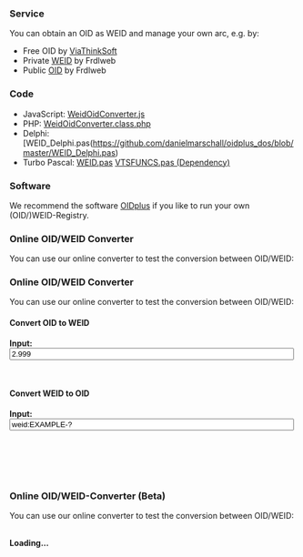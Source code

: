 <a name="service"></a>

### Service
You can obtain an OID as WEID and manage your own arc, e.g. by:
* Free OID by [ViaThinkSoft](https://oidplus.viathinksoft.com/oidplus/?goto=oidplus%3Acom.viathinksoft.freeoid)
* Private [WEID](https://registry.frdl.de/?goto=com.frdlweb.freeweid) by Frdlweb
* Public [OID](https://registry.frdl.de/?goto=oidplus%3Acom.viathinksoft.freeoid) by Frdlweb


<a name="code"></a>

### Code
* JavaScript: [WeidOidConverter.js](https://github.com/danielmarschall/oidplus/blob/master/plugins/viathinksoft/objectTypes/oid/WeidOidConverter.js)
* PHP: [WeidOidConverter.class.php](https://github.com/danielmarschall/oidplus/blob/master/plugins/viathinksoft/objectTypes/oid/WeidOidConverter.class.php)
* Delphi: [WEID_Delphi.pas(https://github.com/danielmarschall/oidplus_dos/blob/master/WEID_Delphi.pas)
* Turbo Pascal: [WEID.pas](https://github.com/danielmarschall/oidplus_dos/blob/master/WEID.PAS) [VTSFUNCS.pas (Dependency)](https://github.com/danielmarschall/oidplus_dos/blob/master/VTSFUNCS.PAS)


<a name="software"></a>

### Software
We recommend the software [OIDplus](https://oidplus.com/) if you like to run your own (OID/)WEID-Registry.

<a name="convert"></a>

 ### Online OID/WEID Converter
You can use our online converter to test the conversion between OID/WEID:



<h3>Online OID/WEID Converter</h3>	
	<p>You can use our online converter to test the conversion between OID/WEID:</p>
	<h4>Convert OID to WEID</h4>
	<p><b>Input:</b> <input type="text" value="2.999" name="oid" id="oid" oninput="oidInputChanged();" style="width:500px"></p>
	<div id="weid2a"></div>
	<div id="oid2a"></div>
	<br>
	<h4>Convert WEID to OID</h4>
	<p><b>Input:</b> <input type="text" value="weid:EXAMPLE-?" name="weid" id="weid" oninput="weidInputChanged();" style="width:500px"></p>
	<div id="weid2b"></div>
	<div id="oid2b"></div>
	<br>
	<br><br><br>	
	<a name="test"></a>
	<h3>Online OID/WEID-Converter (Beta)</h3>
	<p>You can use our online converter to test the conversion between OID/WEID:</p>
	<frdlweb-oid2weid></frdlweb-oid2weid>
	<br /><strong frdl-if-js-remove="2000">Loading...</strong>		
<br />
<br />
<script>
oidInputChanged();
weidInputChanged();
</script>
<script>
